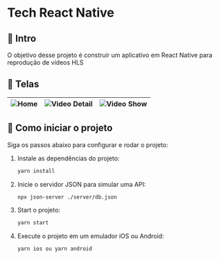 <div>
<h1> Tech React Native</h1>

## 👋 Intro

O objetivo desse projeto é construir um aplicativo em React Native para reprodução de vídeos HLS

## 📱 Telas

| ![Home](./.github/home.png 'Home') | ![Video Detail](./.github/video-detail.png 'Video Detail') | ![Video Show](./.github/video-show.png 'Video Show') |
| :--------------------------------: | :--------------------------------------------------------: | ---------------------------------------------------- |

## 🚀 Como iniciar o projeto

Siga os passos abaixo para configurar e rodar o projeto:

1. Instale as dependências do projeto:
   ```bash
   yarn install
   ```
2. Inicie o servidor JSON para simular uma API:
   ```bash
   npx json-server ./server/db.json
   ```
3. Start o projeto:
   ```bash
   yarn start
   ```
4. Execute o projeto em um emulador iOS ou Android:
   ```bash
   yarn ios ou yarn android
   ```
   </div>
